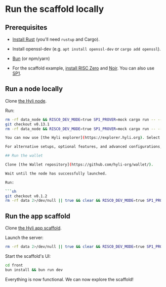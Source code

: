 # Run the scaffold locally

## Prerequisites

- [Install Rust](https://www.rust-lang.org/tools/install) (you'll need `rustup` and Cargo).
- Install openssl-dev (e.g. `apt install openssl-dev` or `cargo add openssl`).
- [Bun](https://bun.sh/) (or npm/yarn)

- For the scaffold example, [install RISC Zero](https://dev.risczero.com/api/zkvm/install) and [Noir](https://noir-lang.org/docs/getting_started/quick_start). You can also use [SP1](https://docs.succinct.xyz/docs/sp1/introduction).

## Run a node locally

Clone [the Hyli node](https://github.com/hyli-org/hyli).

Run:

```sh
rm -rf data_node && RISC0_DEV_MODE=true SP1_PROVER=mock cargo run -- --pg
git checkout v0.13.1
rm -rf data_node && RISC0_DEV_MODE=true SP1_PROVER=mock cargo run -- --pg

You can now use [the Hyli explorer](https://explorer.hyli.org). Select `localhost` in the upper-right corner.

For alternative setups, optional features, and advanced configurations, check out [the local node reference page](../reference/devnet.md).

## Run the wallet

Clone [the Wallet repository](https://github.com/hyli-org/wallet/).

Wait until the node has successfully launched.

Run:

```sh
git checkout v0.1.2
rm -rf data 2>/dev/null || true && clear && RISC0_DEV_MODE=true SP1_PROVER=mock cargo run --bin server --release -- -m -a -w
```

## Run the app scaffold

Clone [the Hyli app scaffold](https://github.com/hyli-org/app-scaffold/).

Launch the server:

```sh
rm -rf data 2>/dev/null || true && clear && RISC0_DEV_MODE=true SP1_PROVER=mock cargo run --bin server --release
```

Start the scaffold's UI:

```sh
cd front
bun install && bun run dev
```

Everything is now functional. We can now explore the scaffold!